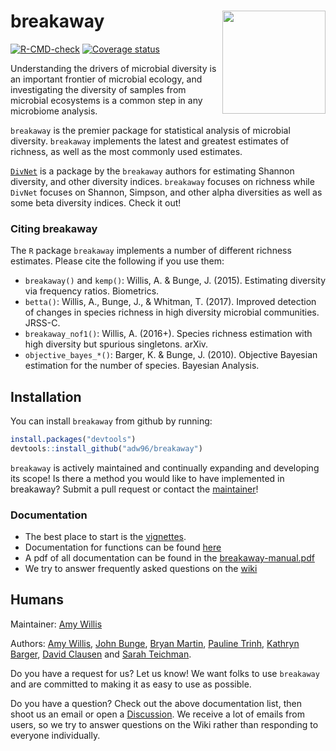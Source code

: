
<!-- README.md is generated from README.Rmd. Please edit that file -->

# breakaway <img src="docs/breakaway-logo.png" align="right" width="165px"/>

[![R-CMD-check](https://github.com/adw96/breakaway/workflows/R-CMD-check/badge.svg)](https://github.com/adw96/breakaway/actions)
[![Coverage
status](https://codecov.io/gh/adw96/breakaway/branch/master/graph/badge.svg)](https://codecov.io/github/adw96/breakaway?branch=master)

Understanding the drivers of microbial diversity is an important
frontier of microbial ecology, and investigating the diversity of
samples from microbial ecosystems is a common step in any microbiome
analysis.

`breakaway` is the premier package for statistical analysis of microbial
diversity. `breakaway` implements the latest and greatest estimates of
richness, as well as the most commonly used estimates.

[`DivNet`](https://github.com/adw96/DivNet) is a package by the
`breakaway` authors for estimating Shannon diversity, and other
diversity indices. `breakaway` focuses on richness while `DivNet`
focuses on Shannon, Simpson, and other alpha diversities as well as some
beta diversity indices. Check it out!

### Citing breakaway

The `R` package `breakaway` implements a number of different richness
estimates. Please cite the following if you use them:

-   `breakaway()` and `kemp()`: Willis, A. & Bunge, J. (2015).
    Estimating diversity via frequency ratios. Biometrics.
-   `betta()`: Willis, A., Bunge, J., & Whitman, T. (2017). Improved
    detection of changes in species richness in high diversity microbial
    communities. JRSS-C.
-   `breakaway_nof1()`: Willis, A. (2016+). Species richness estimation
    with high diversity but spurious singletons. arXiv.
-   `objective_bayes_*()`: Barger, K. & Bunge, J. (2010). Objective
    Bayesian estimation for the number of species. Bayesian Analysis.

## Installation

You can install `breakaway` from github by running:

``` r
install.packages("devtools")
devtools::install_github("adw96/breakaway")
```

`breakaway` is actively maintained and continually expanding and
developing its scope! Is there a method you would like to have
implemented in breakaway? Submit a pull request or contact the
[maintainer](http://statisticaldiversitylab.com/team/amy-willis)!

### Documentation

-   The best place to start is the
    [vignettes](https://adw96.github.io/breakaway/articles/).
-   Documentation for functions can be found
    [here](https://adw96.github.io/breakaway/reference/index.html)
-   A pdf of all documentation can be found in the
    [breakaway-manual.pdf](https://github.com/adw96/breakaway/blob/master/breakaway-manual.pdf)
-   We try to answer frequently asked questions on the
    [wiki](https://github.com/adw96/breakaway/wiki)

## Humans

Maintainer: [Amy Willis](http://statisticaldiversitylab.com)

Authors: [Amy Willis](http://statisticaldiversitylab.com), [John
Bunge](https://stat.cornell.edu/people/emeritus-faculty/john-bunge),
[Bryan Martin](https://bryandmartin.github.io/), [Pauline
Trinh](https://twitter.com/paulinetrinh), [Kathryn
Barger](https://hnrca.tufts.edu/people/staff/kathryn-barger-phd), [David
Clausen](https://www.biostat.washington.edu/people/david-clausen) and
[Sarah Teichman](https://svteichman.github.io/).

Do you have a request for us? Let us know! We want folks to use
`breakaway` and are committed to making it as easy to use as possible.

Do you have a question? Check out the above documentation list, then
shoot us an email or open a
[Discussion](https://github.com/adw96/breakaway/discussions). We receive
a lot of emails from users, so we try to answer questions on the Wiki
rather than responding to everyone individually.
